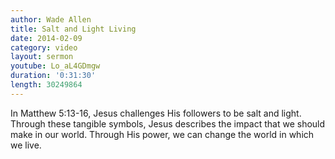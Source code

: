 ```yaml
---
author: Wade Allen
title: Salt and Light Living
date: 2014-02-09
category: video
layout: sermon
youtube: Lo_aL4GDmgw
duration: '0:31:30'
length: 30249864
---
```


In Matthew 5:13-16, Jesus challenges His followers to be salt and light. Through these tangible symbols, Jesus describes the impact that we should make in our world. Through His power, we can change the world in which we live.
